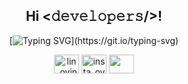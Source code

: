 <div align="center">
<h2>Hi <𝚍𝚎𝚟𝚎𝚕𝚘𝚙𝚎𝚛𝚜/>!</h2>
</div>

<div align="center">
 
[![Typing SVG](https://readme-typing-svg.herokuapp.com?font=Architects+Daughter&color=7AF79A&size=30&lines=It's+Matin!;I+love+GOOGLING+^^;)](https://git.io/typing-svg)
 
</div>

<p align="center">
<a href="https://www.linkedin.com/in/matin-razaghi-zade-634b161b3/" target="blank"><img align="center" src="https://image.flaticon.com/icons/png/128/174/174857.png" alt="lin_ovindu" height="30" width="40" /></a>  
<a href="https://www.instagram.com/matin.martiny/" target="blank"><img align="center" src="https://image.flaticon.com/icons/png/128/174/174855.png" alt="insta_ovindu" height="30" width="40" /></a>
 <a href = "kazutomartin20@gmail.com"><img align="center" src="https://seeklogo.com/images/G/gmail-new-2020-logo-32DBE11BB4-seeklogo.com.png" height="30" width="40" /></a>
</p>

